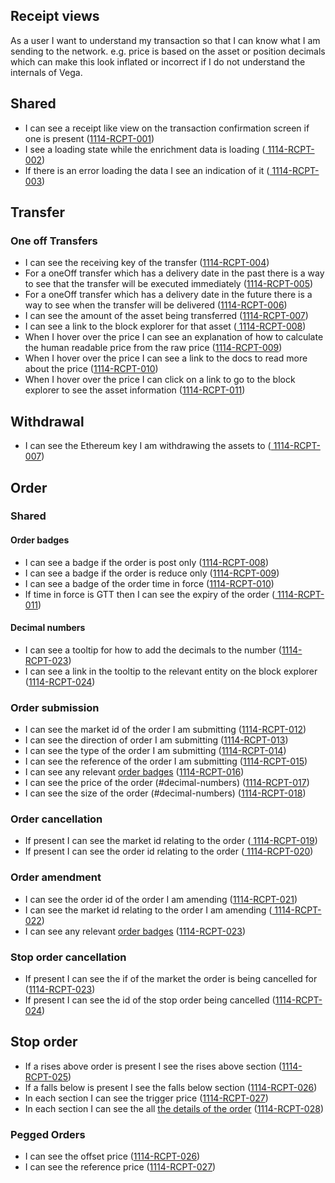 ## Receipt views

As a user I want to understand my transaction so that I can know what I am sending to the network. e.g. price is based
on the asset or position decimals which can make this look inflated or incorrect if I do not understand the internals of
Vega.

## Shared

- I can see a receipt like view on the transaction confirmation screen if one is
  present (<a name="1114-RCPT-001" href="#1114-RCPT-001">1114-RCPT-001</a>)
- I see a loading state while the enrichment data is loading (<a name="1114-RCPT-002" href="#1114-RCPT-002">
  1114-RCPT-002</a>)
- If there is an error loading the data I see an indication of it (<a name="1114-RCPT-003" href="#1114-RCPT-003">
  1114-RCPT-003</a>)

## Transfer

### One off Transfers

- I can see the receiving key of the transfer (<a name="1114-RCPT-004" href="#1114-RCPT-004">1114-RCPT-004</a>)
- For a oneOff transfer which has a delivery date in the past there is a way to see that the transfer will be executed
  immediately (<a name="1114-RCPT-005" href="#1114-RCPT-005">1114-RCPT-005</a>)
- For a oneOff transfer which has a delivery date in the future there is a way to see when the transfer will be
  delivered (<a name="1114-RCPT-006" href="#1114-RCPT-006">1114-RCPT-006</a>)
- I can see the amount of the asset being transferred (<a name="1114-RCPT-007" href="#1114-RCPT-007">1114-RCPT-007</a>)
- I can see a link to the block explorer for that asset (<a name="1114-RCPT-008" href="#1114-RCPT-008">
  1114-RCPT-008</a>)
- When I hover over the price I can see an explanation of how to calculate the human readable price from the raw
  price (<a name="1114-RCPT-009" href="#1114-RCPT-009">1114-RCPT-009</a>)
- When I hover over the price I can see a link to the docs to read more about the
  price (<a name="1114-RCPT-010" href="#1114-RCPT-010">1114-RCPT-010</a>)
- When I hover over the price I can click on a link to go to the block explorer to see the asset
  information (<a name="1114-RCPT-011" href="#1114-RCPT-011">1114-RCPT-011</a>)

<!-- Recurring transfers not currently supported -->

## Withdrawal

- I can see the Ethereum key I am withdrawing the assets to (<a name="1114-RCPT-007" href="#1114-RCPT-007">
  1114-RCPT-007</a>)

## Order

### Shared

#### Order badges

- I can see a badge if the order is post only (<a name="1114-RCPT-008" href="#1114-RCPT-008">1114-RCPT-008</a>)
- I can see a badge if the order is reduce only (<a name="1114-RCPT-009" href="#1114-RCPT-009">1114-RCPT-009</a>)
- I can see a badge of the order time in force (<a name="1114-RCPT-010" href="#1114-RCPT-010">1114-RCPT-010</a>)
- If time in force is GTT then I can see the expiry of the order (<a name="1114-RCPT-011" href="#1114-RCPT-011">
  1114-RCPT-011</a>)

#### Decimal numbers

- I can see a tooltip for how to add the decimals to the number (<a name="1114-RCPT-023" href="#1114-RCPT-023">1114-RCPT-023</a>)
- I can see a link in the tooltip to the relevant entity on the block explorer (<a name="1114-RCPT-024" href="#1114-RCPT-024">1114-RCPT-024</a>)

<!-- #### Data enrichment -->

### Order submission

- I can see the market id of the order I am submitting (<a name="1114-RCPT-012" href="#1114-RCPT-012">1114-RCPT-012</a>)
- I can see the direction of order I am submitting (<a name="1114-RCPT-013" href="#1114-RCPT-013">1114-RCPT-013</a>)
- I can see the type of the order I am submitting (<a name="1114-RCPT-014" href="#1114-RCPT-014">1114-RCPT-014</a>)
- I can see the reference of the order I am submitting (<a name="1114-RCPT-015" href="#1114-RCPT-015">1114-RCPT-015</a>)
- I can see any relevant [order badges](#order-badges) (<a name="1114-RCPT-016" href="#1114-RCPT-016">1114-RCPT-016</a>)
- I can see the price of the order (#decimal-numbers) (<a name="1114-RCPT-017" href="#1114-RCPT-017">1114-RCPT-017</a>)
- I can see the size of the order (#decimal-numbers) (<a name="1114-RCPT-018" href="#1114-RCPT-018">1114-RCPT-018</a>)

### Order cancellation

- If present I can see the market id relating to the order (<a name="1114-RCPT-019" href="#1114-RCPT-019">
  1114-RCPT-019</a>)
- If present I can see the order id relating to the order (<a name="1114-RCPT-020" href="#1114-RCPT-020">
  1114-RCPT-020</a>)

### Order amendment

- I can see the order id of the order I am amending (<a name="1114-RCPT-021" href="#1114-RCPT-021">1114-RCPT-021</a>)
- I can see the market id relating to the order I am amending (<a name="1114-RCPT-022" href="#1114-RCPT-022">
  1114-RCPT-022</a>)
- I can see any relevant [order badges](#order-badges) (<a name="1114-RCPT-023" href="#1114-RCPT-023">1114-RCPT-023</a>)

### Stop order cancellation

- If present I can see the if of the market the order is being cancelled for (<a name="1114-RCPT-023" href="#1114-RCPT-023">1114-RCPT-023</a>)
- If present I can see the id of the stop order being cancelled (<a name="1114-RCPT-024" href="#1114-RCPT-024">1114-RCPT-024</a>)

## Stop order

- If a rises above order is present I see the rises above section (<a name="1114-RCPT-025" href="#1114-RCPT-025">1114-RCPT-025</a>)
- If a falls below is present I see the falls below section (<a name="1114-RCPT-026" href="#1114-RCPT-026">1114-RCPT-026</a>)
- In each section I can see the trigger price (<a name="1114-RCPT-027" href="#1114-RCPT-027">1114-RCPT-027</a>)
- In each section I can see the all [the details of the order](#order-submission) (<a name="1114-RCPT-028" href="#1114-RCPT-028">1114-RCPT-028</a>)

### Pegged Orders

- I can see the offset price (<a name="1114-RCPT-026" href="#1114-RCPT-026">1114-RCPT-026</a>)
- I can see the reference price (<a name="1114-RCPT-027" href="#1114-RCPT-027">1114-RCPT-027</a>)

